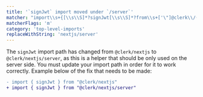 ```yaml
---
title: '`signJwt` import moved under `/server`'
matcher: "import\\s+{[\\s\\S]*?signJwt[\\s\\S]*?from\\s+['\"]@clerk\\/(nextjs)[\\s\\S]*?['\"]"
matcherFlags: 'm'
category: 'top-level-imports'
replaceWithString: 'nextjs/server'
---
```


The `signJwt` import path has changed from `@clerk/nextjs` to `@clerk/nextjs/server`, as this is a helper that should be only used on the server side. You must update your import path in order for it to work correctly. Example below of the fix that needs to be made:

```diff
- import { signJwt } from "@clerk/nextjs"
+ import { signJwt } from "@clerk/nextjs/server"
```
